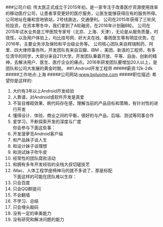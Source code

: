 ###公司介绍:
传太医正式成立于2015年初，是一家专注于改善医疗资源使用效率的移动医疗公司，让患者享受更好的医疗服务，让医生能够获得应有的服务所得。公司地址在雍和宫地铁站，2号线直达，交通便利。
公司在2015年获得了三轮风险投资，在资本寒冬中，我们拿到了A轮融资，在2016年计划融B轮。
公司在2015年试水业务是三甲医院专家号（北京、上海、天津），无论是从服务质量，时效性，以及用户体验上，均比挂号网、好大夫在线、春雨医生等有明显优势。在2016年，主要业务涉及保险和平台级业务等。
公司核心团队来自辉瑞制药、阿里、四大律师事务所。开发团队有来自豆瓣、IBM 、美团、新浪的工程师，有多位清华的同学，大部分来自211大学。开发团队秉着开放、平等、自由、创新的精神，去解决用户、医生、医疗企业的痛点。2016年研发团队要增加20人以上，是团队和公司大发展的黄金时期。
##1.Android开发工程师
#####薪资:12k-24k
#####工作地点:上海 
#####公司网站:<a href="http://www.boluome.com" target="_blank">www.boluome.com</a>
#####职位描述:
希望你是这样的:</br>
1. 大约有3年以上Android开发经验</br>
2. 人靠谱，对Android或软件开发是真爱</br>
3. 不盲目堆砌效果、刷代码存在感，理解当前的产品目标和策略，有针对性的进行开发</br>
4. 懂得设计、体验、商业之间的平衡，很好的与产品、后端、测试等同事合作</br>
5. 爱学习，不断探索开发的深度与广度</br>
你会参与下面这些事：</br>
1. 开发菠萝觅Android客户端</br>
2. 和产品妹子谈人生</br>
3. 和设计妹子谈理想</br>
4. 和测试妹子吹牛皮</br>
5. 经常性的团队腐败活动</br>
6. 和拥有多年开发经验的全栈大叔切磋技艺</br>
7. iMac、人体工程学座椅神马的就不多说了，那是标配</br>
下面这样的可能在团队难以生存：</br>
1. 只会百度</br>
2. 只会QQ群提问</br>
3. 不会翻墙</br>
4. 不学习、总结</br>
5. 只会埋头敲码</br>
6. 没有一定的审美能力</br>
7. 没有研究和解决问题的能力</br>
